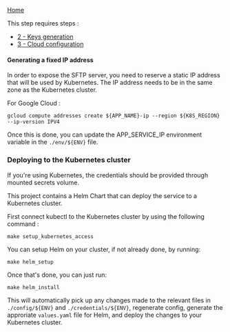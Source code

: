 
[Home](./*-Home.md)

This step requires steps :
- [2 - Keys generation](./2-KeysGeneration.md)
- [3 - Cloud configuration](./3-CloudConfiguration.md)


#### Generating a fixed IP address

In order to expose the SFTP server, you need to reserve a static IP address that will be used by Kubernetes. The IP address needs to be in the same zone as the Kubernetes cluster.

For Google Cloud :
```shell
gcloud compute addresses create ${APP_NAME}-ip --region ${K8S_REGION} --ip-version IPV4
```

Once this is done, you can update the APP_SERVICE_IP environment variable in the `./env/${ENV}` file.


### Deploying to the Kubernetes cluster

If you're using Kubernetes, the credentials should be provided through mounted secrets volume.

This project contains a Helm Chart that can deploy the service to a Kubernetes cluster.

First connect kubectl to the Kubernetes cluster by using the following command :
```shell
make setup_kubernetes_access
```

You can setup Helm on your cluster, if not already done, by running:
```shell
make helm_setup
```

Once that's done, you can just run:
```shell
make helm_install
```

This will automatically pick up any changes made to the relevant files in `./config/${ENV}` and `./credentials/${ENV}`, regenerate config, generate the approriate `values.yaml` file for Helm, and deploy the changes to your Kubernetes cluster.